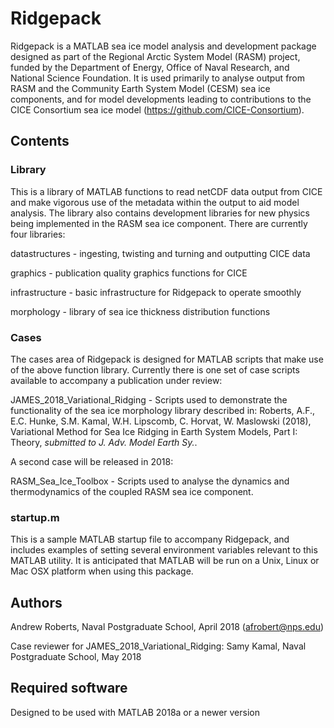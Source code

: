 # Ridgepack 

Ridgepack is a MATLAB sea ice model analysis and development package designed
as part of the Regional Arctic System Model (RASM) project, funded by the 
Department of Energy, Office of Naval Research, and National Science Foundation.
It is used primarily to analyse output from RASM and the Community Earth System
Model (CESM) sea ice components, and for model developments leading to contributions
to the CICE Consortium sea ice model (https://github.com/CICE-Consortium).  

## Contents

### Library

This is a library of MATLAB functions to read netCDF data output from CICE and 
make vigorous use of the metadata within the output to aid model analysis. The library also contains development libraries for new physics being implemented in the RASM
sea ice component.  There are currently four libraries:

datastructures - ingesting, twisting and turning and outputting CICE data

graphics       - publication quality graphics functions for CICE

infrastructure - basic infrastructure for Ridgepack to operate smoothly

morphology     - library of sea ice thickness distribution functions


### Cases

The cases area of Ridgepack is designed for MATLAB scripts that make use of the 
above function library. Currently there is one set of case scripts available to 
accompany a publication under review:

JAMES\_2018\_Variational\_Ridging - Scripts used to demonstrate the functionality of the sea ice morphology library described in: Roberts, A.F., E.C. Hunke, S.M. Kamal, W.H. Lipscomb, C. Horvat, W. Maslowski (2018), Variational Method for Sea Ice Ridging in Earth System Models, Part I: Theory, *submitted to J. Adv. Model Earth Sy.*.

A second case will be released in 2018:

RASM\_Sea_Ice_Toolbox - Scripts used to analyse the dynamics and thermodynamics of the coupled RASM sea ice component.


### startup.m

This is a sample MATLAB startup file to accompany Ridgepack, and includes examples of setting several environment variables relevant to this MATLAB utility. It is anticipated that MATLAB will be run on a Unix, Linux or Mac OSX platform when using this package. 


## Authors
Andrew Roberts, Naval Postgraduate School, April 2018 (afrobert@nps.edu)

Case reviewer for JAMES\_2018\_Variational\_Ridging: Samy Kamal, Naval Postgraduate School, May 2018

## Required software

Designed to be used with MATLAB 2018a or a newer version


